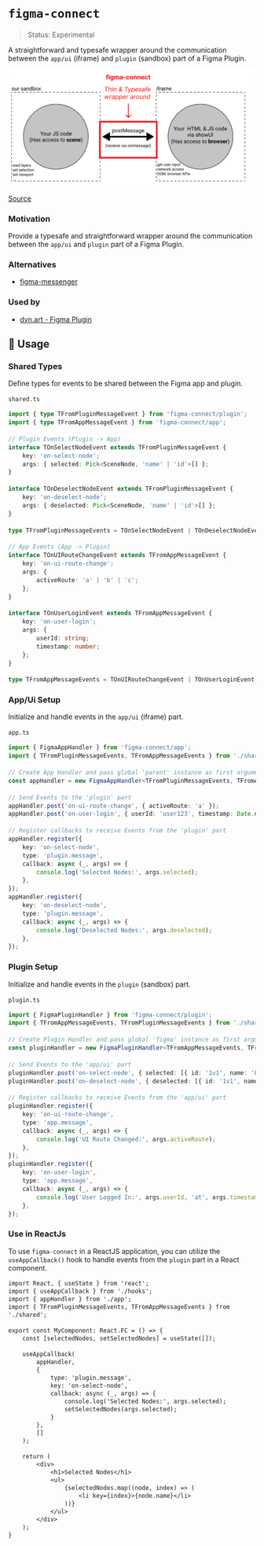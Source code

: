 # `figma-connect`
> Status: Experimental

A straightforward and typesafe wrapper around the communication between the `app/ui` (iframe) and `plugin` (sandbox) part of a Figma Plugin.

<img src="./.github/figma-connect-wrapper.png" alt="figma-connect-wrapper image">

[Source](https://www.figma.com/plugin-docs/how-plugins-run/)

### Motivation

Provide a typesafe and straightforward wrapper around the communication between the `app/ui` and `plugin` part of a Figma Plugin.

### Alternatives

- [figma-messenger](https://github.com/okotoki/figma-messenger)

### Used by
- [dyn.art - Figma Plugin](https://github.com/dyn-art/monorepo/tree/develop/apps/figma-plugin)

## 📖 Usage

### Shared Types

Define types for events to be shared between the Figma app and plugin.

`shared.ts`
```ts
import { type TFromPluginMessageEvent } from 'figma-connect/plugin';
import { type TFromAppMessageEvent } from 'figma-connect/app';

// Plugin Events (Plugin -> App)
interface TOnSelectNodeEvent extends TFromPluginMessageEvent {
    key: 'on-select-node';
    args: { selected: Pick<SceneNode, 'name' | 'id'>[] };
}

interface TOnDeselectNodeEvent extends TFromPluginMessageEvent {
    key: 'on-deselect-node';
    args: { deselected: Pick<SceneNode, 'name' | 'id'>[] };
}

type TFromPluginMessageEvents = TOnSelectNodeEvent | TOnDeselectNodeEvent;

// App Events (App -> Plugin)
interface TOnUIRouteChangeEvent extends TFromAppMessageEvent {
    key: 'on-ui-route-change';
    args: {
        activeRoute: 'a' | 'b' | 'c';
    };
}

interface TOnUserLoginEvent extends TFromAppMessageEvent {
    key: 'on-user-login';
    args: {
        userId: string;
        timestamp: number;
    };
}

type TFromAppMessageEvents = TOnUIRouteChangeEvent | TOnUserLoginEvent;
```

### App/Ui Setup

Initialize and handle events in the `app/ui` (iframe) part.

`app.ts`
```ts
import { FigmaAppHandler } from 'figma-connect/app';
import { TFromPluginMessageEvents, TFromAppMessageEvents } from './shared';

// Create App Handler and pass global 'parent' instance as first argument
const appHandler = new FigmaAppHandler<TFromPluginMessageEvents, TFromAppMessageEvents>(parent);

// Send Events to the 'plugin' part
appHandler.post('on-ui-route-change', { activeRoute: 'a' });
appHandler.post('on-user-login', { userId: 'user123', timestamp: Date.now() });

// Register callbacks to receive Events from the 'plugin' part
appHandler.register({
    key: 'on-select-node',
    type: 'plugin.message',
    callback: async (_, args) => {
        console.log('Selected Nodes:', args.selected);
    },
});
appHandler.register({
    key: 'on-deselect-node',
    type: 'plugin.message',
    callback: async (_, args) => {
        console.log('Deselected Nodes:', args.deselected);
    },
});
```

### Plugin Setup

Initialize and handle events in the `plugin` (sandbox) part.

`plugin.ts`
```ts
import { FigmaPluginHandler } from 'figma-connect/plugin';
import { TFromAppMessageEvents, TFromPluginMessageEvents } from './shared';

// Create Plugin Handler and pass global 'figma' instance as first argument
const pluginHandler = new FigmaPluginHandler<TFromAppMessageEvents, TFromPluginMessageEvents>(figma);

// Send Events to the 'app/ui' part
pluginHandler.post('on-select-node', { selected: [{ id: '1v1', name: 'Frame1' }] });
pluginHandler.post('on-deselect-node', { deselected: [{ id: '1v1', name: 'Frame1' }] });

// Register callbacks to receive Events from the 'app/ui' part
pluginHandler.register({
    key: 'on-ui-route-change',
    type: 'app.message',
    callback: async (_, args) => {
        console.log('UI Route Changed:', args.activeRoute);
    },
});
pluginHandler.register({
    key: 'on-user-login',
    type: 'app.message',
    callback: async (_, args) => {
        console.log('User Logged In:', args.userId, 'at', args.timestamp);
    },
});
```

### Use in ReactJs

To use `figma-connect` in a ReactJS application, you can utilize the `useAppCallback()` hook to handle events from the `plugin` part in a React component. 

```tsx
import React, { useState } from 'react';
import { useAppCallback } from './hooks';
import { appHandler } from './app';
import { TFromPluginMessageEvents, TFromAppMessageEvents } from './shared';

export const MyComponent: React.FC = () => {
    const [selectedNodes, setSelectedNodes] = useState([]);

    useAppCallback(
        appHandler,
        {
            type: 'plugin.message',
            key: 'on-select-node',
            callback: async (_, args) => {
                console.log('Selected Nodes:', args.selected);
                setSelectedNodes(args.selected);
            }
        },
        []
    );

    return (
        <div>
            <h1>Selected Nodes</h1>
            <ul>
                {selectedNodes.map((node, index) => (
                    <li key={index}>{node.name}</li>
                ))}
            </ul>
        </div>
    );
}
```